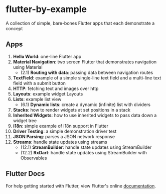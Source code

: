 # flutter-by-example
A collection of simple, bare-bones Flutter apps that each demonstrate a concept

## Apps

1. __Hello World__: one-line Flutter app
2. __Material Navigation__: two screen Flutter that demonstrates navigation using Material
    * (2.1) __Routing with data__: passing data between navigation routes
3. __TextField__: example of a simple single-line text field and a multi-line text field with a submit button
4. __HTTP__: fetching text and images over http
5. __Layouts__: example widget Layouts
6. __Lists__: example list view
    * (6.1) __Dynamic lists__: create a dynamic (infinite) list with dividers 
7. __Stacks__: how to render widgets at set positions in a stack
8. __Inherited Widgets__: how to use inherited widgets to pass data down a widget tree
9. __i18n__: simple example of i18n support in Flutter
10. __Driver Testing__: a simple demonstration driver test
11. __JSON Parsing__: parses a JSON network response
12. __Streams__: handle state updates using streams
    * (12.1) __StreamBuilder__: handle state updates using StreamBuilder
    * (12.2) __RxDart__: handle state updates using StreamBuilder with Observables

## Flutter Docs

For help getting started with Flutter, view Flutter's online
[documentation](http://flutter.io/).
